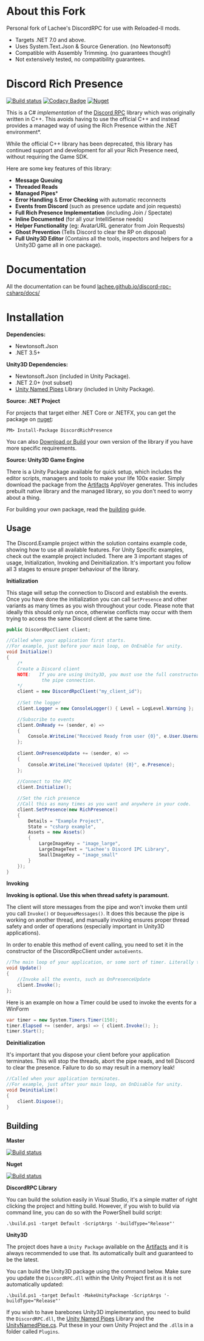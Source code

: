 # About this Fork

Personal fork of Lachee's DiscordRPC for use with Reloaded-II mods.  

- Targets .NET 7.0 and above.  
- Uses System.Text.Json & Source Generation.  (no Newtonsoft)
- Compatible with Assembly Trimming.  (no guarantees though!)
- Not extensively tested, no compatibility guarantees.  

# Discord Rich Presence

[![Build status](https://ci.appveyor.com/api/projects/status/dpu2l7ta05uvm397/branch/nuget?svg=true)](https://ci.appveyor.com/project/Lachee/discord-rpc-csharp/branch/nuget)
 [![Codacy Badge](https://api.codacy.com/project/badge/Grade/a3fc8999eb734774bff83179fee2409e)](https://app.codacy.com/app/Lachee/discord-rpc-csharp?utm_source=github.com&utm_medium=referral&utm_content=Lachee/discord-rpc-csharp&utm_campaign=badger) [![Nuget](https://img.shields.io/nuget/v/DiscordRichPresence.svg)](https://www.nuget.org/packages/DiscordRichPresence/) 

This is a C# _implementation_ of the [Discord RPC](https://github.com/discordapp/discord-rpc) library which was originally written in C++. This avoids having to use the official C++ and instead provides a managed way of using the Rich Presence within the .NET environment*.

While the official C++ library has been deprecated, this library has continued support and development for all your Rich Presence need, without requiring the Game SDK.

Here are some key features of this library:
 - **Message Queuing**
 - **Threaded Reads**
 - **Managed Pipes***
 - **Error Handling** & **Error Checking** with automatic reconnects
 - **Events from Discord** (such as presence update and join requests)
 - **Full Rich Presence Implementation** (including Join / Spectate)
 - **Inline Documented** (for all your IntelliSense needs)
 - **Helper Functionality** (eg: AvatarURL generator from Join Requests)
 - **Ghost Prevention** (Tells Discord to clear the RP on disposal)
 - **Full Unity3D Editor** (Contains all the tools, inspectors and helpers for a Unity3D game all in one package).

# Documentation
All the documentation can be found [lachee.github.io/discord-rpc-csharp/docs/](https://lachee.github.io/discord-rpc-csharp/docs/)

# Installation

**Dependencies:**
 - Newtonsoft.Json 
 - .NET 3.5+
 
**Unity3D Dependencies:**
 - Newtonsoft.Json  (included in Unity Package).
 - .NET 2.0+ (not subset)
 - [Unity Named Pipes](https://github.com/Lachee/unity-named-pipes) Library (included in Unity Package).
  
**Source: .NET Project**

For projects that target either .NET Core or .NETFX, you can get the package on [nuget](https://www.nuget.org/packages/DiscordRichPresence/):
```
PM> Install-Package DiscordRichPresence
```
You can also [Download or Build](#building) your own version of the library if you have more specific requirements.

**Source: Unity3D Game Engine**

There is a Unity Package available for quick setup, which includes the editor scripts, managers and tools to make your life 100x easier. Simply download the package from the [Artifacts](https://ci.appveyor.com/project/Lachee/discord-rpc-csharp/build/artifacts) AppVoyer generates. This includes prebuilt native library and the managed library, so you don't need to worry about a thing.  

For building your own package, read the [building](#building) guide.

## Usage

The Discord.Example project within the solution contains example code, showing how to use all available features. For Unity Specific examples, check out the example project included. There are 3 important stages of usage, Initialization, Invoking and Deinitialization. It's important you follow all 3 stages to ensure proper behaviour of the library.

**Initialization**

This stage will setup the connection to Discord and establish the events. Once you have done the initialization you can call `SetPresence` and other variants as many times as you wish throughout your code. Please note that ideally this should only run once, otherwise conflicts may occur with them trying to access the same Discord client at the same time.
```csharp
public DiscordRpcClient client;

//Called when your application first starts.
//For example, just before your main loop, on OnEnable for unity.
void Initialize() 
{
	/*
	Create a Discord client
	NOTE: 	If you are using Unity3D, you must use the full constructor and define
			 the pipe connection.
	*/
	client = new DiscordRpcClient("my_client_id");			
	
	//Set the logger
	client.Logger = new ConsoleLogger() { Level = LogLevel.Warning };

	//Subscribe to events
	client.OnReady += (sender, e) =>
	{
		Console.WriteLine("Received Ready from user {0}", e.User.Username);
	};
		
	client.OnPresenceUpdate += (sender, e) =>
	{
		Console.WriteLine("Received Update! {0}", e.Presence);
	};
	
	//Connect to the RPC
	client.Initialize();

	//Set the rich presence
	//Call this as many times as you want and anywhere in your code.
	client.SetPresence(new RichPresence()
	{
		Details = "Example Project",
		State = "csharp example",
		Assets = new Assets()
		{
			LargeImageKey = "image_large",
			LargeImageText = "Lachee's Discord IPC Library",
			SmallImageKey = "image_small"
		}
	});	
}
```



**Invoking**

**Invoking is optional. Use this when thread safety is paramount.**

The client will store messages from the pipe and won't invoke them until you call `Invoke()` or `DequeueMessages()`. It does this because the pipe is working on another thread, and manually invoking ensures proper thread safety and order of operations (especially important in Unity3D applications).

In order to enable this method of event calling, you need to set it in the constructor of the DiscordRpcClient under `autoEvents`.
```csharp
//The main loop of your application, or some sort of timer. Literally the Update function in Unity3D
void Update() 
{
	//Invoke all the events, such as OnPresenceUpdate
	client.Invoke();
};
```

Here is an example on how a Timer could be used to invoke the events for a WinForm
```csharp
var timer = new System.Timers.Timer(150);
timer.Elapsed += (sender, args) => { client.Invoke(); };
timer.Start();
```

**Deinitialization**

It's important that you dispose your client before your application terminates. This will stop the threads, abort the pipe reads, and tell Discord to clear the presence. Failure to do so may result in a memory leak!
```csharp
//Called when your application terminates.
//For example, just after your main loop, on OnDisable for unity.
void Deinitialize() 
{
	client.Dispose();
}
```

## Building


**Master** 

[![Build status](https://ci.appveyor.com/api/projects/status/dpu2l7ta05uvm397/branch/master?svg=true)](https://ci.appveyor.com/project/Lachee/discord-rpc-csharp/branch/master)

**Nuget** 

[![Build status](https://ci.appveyor.com/api/projects/status/dpu2l7ta05uvm397/branch/nuget?svg=true)](https://ci.appveyor.com/project/Lachee/discord-rpc-csharp/branch/nuget)





**DiscordRPC Library**

You can build the solution easily in Visual Studio, it's a simple matter of right clicking the project and hitting build. However, if you wish to build via command line, you can do so with the PowerShell build script:
```
.\build.ps1 -target Default -ScriptArgs '-buildType="Release"'
```

**Unity3D**

The project does have a `Unity Package` available on the [Artifacts](https://ci.appveyor.com/project/Lachee/discord-rpc-csharp/build/artifacts) and it is always recommended to use that. Its automatically built and guaranteed to be the latest. 

You can build the Unity3D package using the command below. Make sure you update the `DiscordRPC.dll` within the Unity Project first as it is not automatically updated:
```
.\build.ps1 -target Default -MakeUnityPackage -ScriptArgs '-buildType="Release"'
```

If you wish to have barebones Unity3D implementation, you need to build the `DiscordRPC.dll`, the [Unity Named Pipes](https://github.com/Lachee/unity-named-pipes) Library and the [UnityNamedPipe.cs](https://github.com/Lachee/discord-rpc-csharp/blob/master/Unity%20Example/Assets/Discord%20RPC/Scripts/Control/UnityNamedPipe.cs). Put these in your own Unity Project and the `.dll`s in a folder called `Plugins`. 
